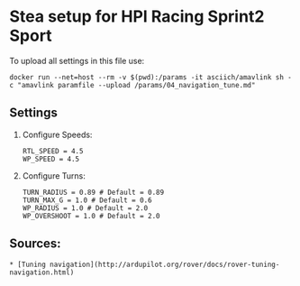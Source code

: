 # Stea setup for HPI Racing Sprint2 Sport

To upload all settings in this file use:

```
docker run --net=host --rm -v $(pwd):/params -it asciich/amavlink sh -c "amavlink paramfile --upload /params/04_navigation_tune.md"
```

## Settings

1. Configure Speeds:
    ```
    RTL_SPEED = 4.5
    WP_SPEED = 4.5
    ```

1. Configure Turns:
    ```
    TURN_RADIUS = 0.89 # Default = 0.89
    TURN_MAX_G = 1.0 # Default = 0.6
    WP_RADIUS = 1.0 # Default = 2.0
    WP_OVERSHOOT = 1.0 # Default = 2.0
    ```

## Sources:
    * [Tuning navigation](http://ardupilot.org/rover/docs/rover-tuning-navigation.html)

